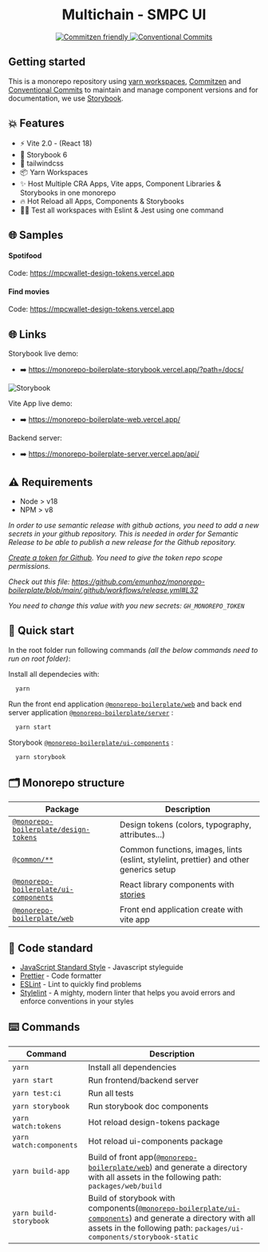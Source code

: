 <h1 align="center">Multichain - SMPC UI</h1>

<p align="center">
  <a href="http://commitizen.github.io/cz-cli/">
	  <img src="https://img.shields.io/badge/commitizen-friendly-brightgreen.svg" alt="Commitzen friendly" />
  </a>
  <a href="https://conventionalcommits.org">
	  <img src="https://img.shields.io/badge/Conventional%20Commits-1.0.0-yellow.svg" alt="Conventional Commits" />
  </a>
</p>

## Getting started

This is a monorepo repository using [yarn workspaces](https://classic.yarnpkg.com/lang/en/docs/workspaces/), [Commitzen](http://commitizen.github.io/cz-cli/) and [Conventional Commits](https://conventionalcommits.org) to maintain and manage component versions and for documentation, we use [Storybook](https://storybook.js.org/).

## 💥 Features

- ⚡️ Vite 2.0 - (React 18)
- 📖 Storybook 6
- 📖 tailwindcss
- 📦 Yarn Workspaces
- ✨ Host Multiple CRA Apps, Vite apps, Component Libraries & Storybooks in one monorepo
- 🔥 Hot Reload all Apps, Components & Storybooks
- 👨‍🔬 Test all workspaces with Eslint & Jest using one command

## 🌐 Samples

#### Spotifood
Code: https://mpcwallet-design-tokens.vercel.app

#### Find movies
Code: https://mpcwallet-design-tokens.vercel.app

## 🌐 Links

Storybook live demo:
- ➡️ https://monorepo-boilerplate-storybook.vercel.app/?path=/docs/

![Storybook](docs/images/ui-components.png)

Vite App live demo:
- ➡️ https://monorepo-boilerplate-web.vercel.app/

Backend server:
- ➡️ https://monorepo-boilerplate-server.vercel.app/api/

## ⚠️ Requirements

- Node > v18
- NPM > v8

_In order to use semantic release with github actions, you need to add a new secrets in your github repository. This is needed in order for Semantic Release to be able to publish a new release for the Github repository._

_[Create a token for Github](https://help.github.com/en/github/authenticating-to-github/creating-a-personal-access-token-for-the-command-line). You need to give the token repo scope permissions._

_Check out this file: https://github.com/emunhoz/monorepo-boilerplate/blob/main/.github/workflows/release.yml#L32_

_You need to change this value with you new secrets: `GH_MONOREPO_TOKEN`_

## 🚀 Quick start

In the root folder run following commands _(all the below commands need to run on root folder)_:

Install all dependecies with:

```bash
  yarn
```

Run the front end application [`@monorepo-boilerplate/web`](./packages/web) and back end server application [`@monorepo-boilerplate/server`](./packages/server) :

```bash
  yarn start
```

Storybook [`@monorepo-boilerplate/ui-components`](./packages/ui-components) :

```bash
  yarn storybook
```

## 🗂 Monorepo structure

| Package                                               | Description                                                                            |
| ----------------------------------------------------- | -------------------------------------------------------------------------------------- |
| [`@monorepo-boilerplate/design-tokens`](./packages/design-tokens) | Design tokens (colors, typography, attributes...)                                      |
| [`@common/**`](./packages/commons)                    | Common functions, images, lints (eslint, stylelint, prettier) and other generics setup |
| [`@monorepo-boilerplate/ui-components`](./packages/ui-components) | React library components with [stories](https://storybook.js.org/)                     |
| [`@monorepo-boilerplate/web`](./packages/web)                    | Front end application create with vite app                                     |

## 🚨 Code standard

- [JavaScript Standard Style](https://standardjs.com/) - Javascript styleguide
- [Prettier](https://prettier.io/) - Code formatter
- [ESLint](https://eslint.org/) - Lint to quickly find problems
- [Stylelint](https://stylelint.io/) - A mighty, modern linter that helps you avoid errors and enforce conventions in your styles

## ⌨️ Commands

| Command                 | Description                                                                                                                                                                               |
| ----------------------- | ----------------------------------------------------------------------------------------------------------------------------------------------------------------------------------------- |
| `yarn`                  | Install all dependencies                                                                                                                                                                  |
| `yarn start`            | Run frontend/backend server                                                                                                                                                                          |
| `yarn test:ci`          | Run all tests                                                                                                                                                                             |
| `yarn storybook`        | Run storybook doc components                                                                                                                                                              |
| `yarn watch:tokens`     | Hot reload design-tokens package                                                                                                                                                               |
| `yarn watch:components` | Hot reload ui-components package                                                                                                                                                               |
| `yarn build-app`        | Build of front app([`@monorepo-boilerplate/web`](./packages/web)) and generate a directory with all assets in the following path: `packages/web/build`                                                |
| `yarn build-storybook`  | Build of storybook with components([`@monorepo-boilerplate/ui-components`](./packages/ui-components)) and generate a directory with all assets in the following path: `packages/ui-components/storybook-static` |
